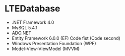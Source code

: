 # LTEDatabase
- .NET Framework 4.0
- MySQL 5.4.1
- ADO.NET
- Entity Framework 6.0.0 (EF) Code fist (Code second)
- Windows Presentation Foundation (WPF)
- Model-View-ViewModel (MVVM)